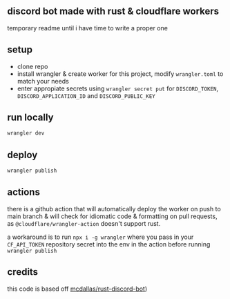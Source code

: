## discord bot made with rust & cloudflare workers
temporary readme until i have time to write a proper one

## setup

- clone repo
- install wrangler & create worker for this project, modify `wrangler.toml` to match your needs
- enter appropiate secrets using `wrangler secret put` for `DISCORD_TOKEN`, `DISCORD_APPLICATION_ID` and `DISCORD_PUBLIC_KEY`

## run locally

```bash
wrangler dev
```

## deploy

```bash
wrangler publish
```

## actions

there is a github action that will automatically deploy the worker on push to main branch & will check for idiomatic code & formatting on pull requests, as `@cloudflare/wrangler-action` doesn't support rust.

a workaround is to run `npx i -g wrangler` where you pass in your `CF_API_TOKEN` repository secret into the env in the action before running `wrangler publish`

## credits

this code is based off [mcdallas/rust-discord-bot](https://github.com/mcdallas/rust-discord-bot/tree/master))